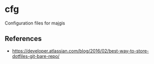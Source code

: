 # cfg
Configuration files for majgis

## References

* https://developer.atlassian.com/blog/2016/02/best-way-to-store-dotfiles-git-bare-repo/

